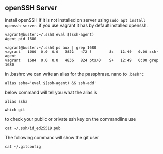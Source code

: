 ## openSSH Server

install openSSH if it is not installed on server using `sudo apt install openssh-server`. if you use vagrant it has by default installed openssh.

```
vagrant@buster:~/.ssh$ eval $(ssh-agent)
Agent pid 1680
```

```
vagrant@buster:~/.ssh$ ps aux | grep 1680
vagrant   1680  0.0  0.0   5852   472 ?        Ss   12:49   0:00 ssh-agent
vagrant   1684  0.0  0.0   4836   824 pts/0    S+   12:49   0:00 grep 1680
```

in .bashrc we can write an alias for the passphrase. nano to `.bashrc`

```
alias ssha='eval $(ssh-agent) && ssh-add'
```

below command will tell you what the alias is

```
alias ssha
```

```
which git
```

to check your public or private ssh key on the commandline use

```
cat ~/.ssh/id_ed25519.pub
```

The following command will show the git user

```
cat ~/.gitconfig
```

